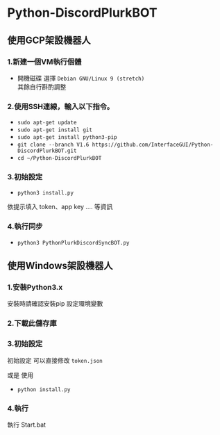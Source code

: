 # Python-DiscordPlurkBOT

## 使用GCP架設機器人

### 1.新建一個VM執行個體 <br>

- 開機磁碟 選擇 ` Debian GNU/Linux 9 (stretch) ` <br> 其餘自行斟酌調整
### 2.使用SSH連線，輸入以下指令。

- `sudo apt-get update`
- `sudo apt-get install git`
- `sudo apt-get install python3-pip`
- `git clone --branch V1.6 https://github.com/InterfaceGUI/Python-DiscordPlurkBOT.git`
- `cd ~/Python-DiscordPlurkBOT`

### 3.初始設定

- `python3 install.py`

依提示填入 token、app key .... 等資訊

### 4.執行同步

- `python3 PythonPlurkDiscordSyncBOT.py`

## 使用Windows架設機器人

### 1.安裝Python3.x

安裝時請確認安裝pip
設定環境變數

### 2.下載此儲存庫

### 3.初始設定

初始設定 可以直接修改 `token.json`

或是 使用 
- `python install.py`

### 4.執行

執行 Start.bat




